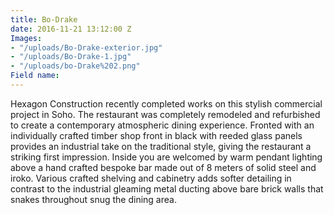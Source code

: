 ```yaml
---
title: Bo-Drake
date: 2016-11-21 13:12:00 Z
Images:
- "/uploads/Bo-Drake-exterior.jpg"
- "/uploads/Bo-Drake-1.jpg"
- "/uploads/bo-Drake%202.png"
Field name: 
---
```


Hexagon Construction recently completed works on this stylish commercial project in Soho.
The restaurant was completely remodeled and refurbished to create a contemporary atmospheric dining experience.
Fronted with an individually crafted timber shop front in black with reeded glass panels provides an industrial take on the traditional style, giving the restaurant a striking first impression.
Inside you are welcomed by warm pendant lighting above a hand crafted bespoke bar made out of 8 meters of solid steel and iroko.
Various crafted shelving and cabinetry adds softer detailing in contrast to the industrial gleaming metal ducting above bare brick walls that snakes throughout snug the dining area.

